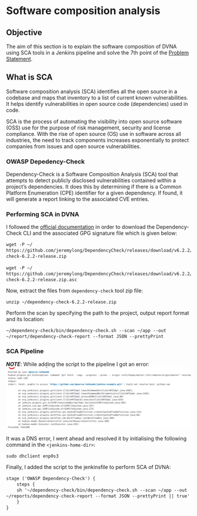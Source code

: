 # Software composition analysis

## Objective

The aim of this section is to explain the software composition of DVNA using SCA tools in a Jenkins pipeline and solve the 7th point of the [Problem Statement](https://devsecops-report.netlify.app/problem-statements/).

## What is SCA
Software composition analysis (SCA) identifies all the open source in a codebase and maps that inventory to a list of current known vulnerabilities. It helps identify vulnerabilities in open source code (dependencies) used in code.

SCA is the process of automating the visibility into open source software (OSS) use for the purpose of risk management, security and license compliance. With the rise of open source (OS) use in software across all industries, the need to track components increases exponentially to protect companies from issues and open source vulnerabilities.
### OWASP Depedency-Check
Dependency-Check is a Software Composition Analysis (SCA) tool that attempts to detect publicly disclosed vulnerabilities contained within a project’s dependencies. It does this by determining if there is a Common Platform Enumeration (CPE) identifier for a given dependency. If found, it will generate a report linking to the associated CVE entries.
### Performing SCA in DVNA
I followed the [official documentation](https://github.com/jeremylong/DependencyCheck) in order to download the Dependency-Check CLI and the associated GPG signature file which is given below:

    wget -P ~/ https://github.com/jeremylong/DependencyCheck/releases/download/v6.2.2/dependency-check-6.2.2-release.zip

    wget -P ~/ https://github.com/jeremylong/DependencyCheck/releases/download/v6.2.2/dependency-check-6.2.2-release.zip.asc

Now, extract the files from `dependency-check` tool zip file:

    unzip ~/dependency-check-6.2.2-release.zip

Perform the scan by specifying the path to the project, output report format and its location:

    ~/dependency-check/bin/dependency-check.sh --scan ~/app --out ~/report/dependency-check-report --format JSON --prettyPrint

### SCA Pipeline

***NOTE***: While adding the script to the pipeline I got an error:
![image](pictures/error2.png)

It was a DNS error, I went ahead and resolved it by initialising the following command in the `<jenkins-home-dir>`:

    sudo dhclient enp0s3
    
Finally, I added the script to the jenkinsfile to perform SCA of DVNA:

    stage ('OWASP Dependency-Check') {
        steps {
        sh '~/dependency-check/bin/dependency-check.sh --scan ~/app --out ~/reports/dependency-check-report --format JSON --prettyPrint || true'
        }
    }
